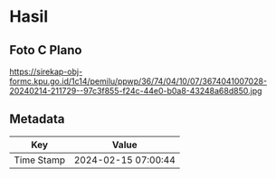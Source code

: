 # Hasil

## Foto C Plano

https://sirekap-obj-formc.kpu.go.id/1c14/pemilu/ppwp/36/74/04/10/07/3674041007028-20240214-211729--97c3f855-f24c-44e0-b0a8-43248a68d850.jpg


## Metadata

| Key        | Value               |
| ---------- | ------------------- |
| Time Stamp | 2024-02-15 07:00:44 |



